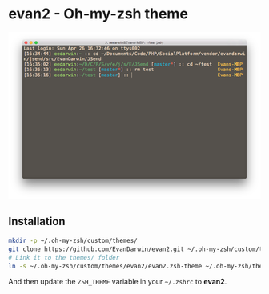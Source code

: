 # evan2 - Oh-my-zsh theme

![evan2 theme screenshot](doc/screenshot.png)

## Installation

```sh
mkdir -p ~/.oh-my-zsh/custom/themes/
git clone https://github.com/EvanDarwin/evan2.git ~/.oh-my-zsh/custom/themes/evan2
# Link it to the themes/ folder
ln -s ~/.oh-my-zsh/custom/themes/evan2/evan2.zsh-theme ~/.oh-my-zsh/themes/
```

And then update the `ZSH_THEME` variable in your `~/.zshrc` to **evan2**.
